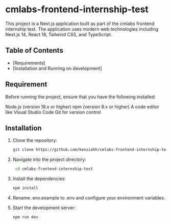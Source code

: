 # cmlabs-frontend-internship-test

This project is a Next.js application built as part of the cmlabs frontend internship test. The application uses modern web technologies including Next.js 14, React 18, Tailwind CSS, and TypeScript.

## Table of Contents

- [Requirements]
- [Installation and Running on development]

## Requirement
Before running the project, ensure that you have the following installed:

Node.js (version 18.x or higher)
npm (version 8.x or higher)
A code editor like Visual Studio Code
Git for version control


## Installation

1. Clone the repository:

   ```bash
   git clone https://github.com/kenziehh/cmlabs-frontend-internship-test.git

2. Navigate into the project directory:

   ```bash
    cd cmlabs-frontend-internship-test

3. Install the dependencies:

    ```bash
    npm install

4. Rename .env.example to .env and configure your environment variables.

5. Start the development server:

    ```bash
    npm run dev

